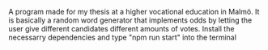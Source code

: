 A program made for my thesis at a higher vocational education in Malmö. 
It is basically a random word generator that implements odds by letting the user give different candidates different amounts of votes. 
Install the necessarry dependencies and type "npm run start" into the terminal
